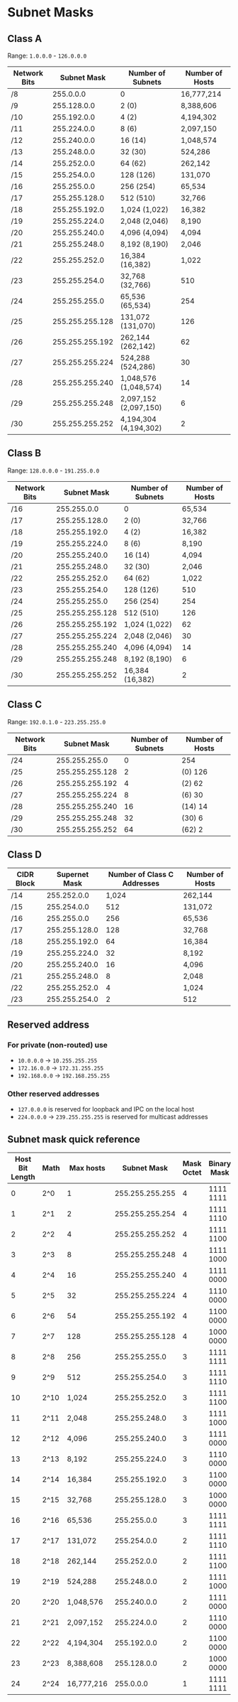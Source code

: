 # Subnet Masks

## Class A

Range: `1.0.0.0` - `126.0.0.0`

| Network Bits | Subnet Mask     | Number of Subnets     | Number of Hosts |
|--------------|-----------------|-----------------------|-----------------|
| /8           | 255.0.0.0       | 0                     | 16,777,214      |
| /9           | 255.128.0.0     | 2       (0)           | 8,388,606       |
| /10          | 255.192.0.0     | 4       (2)           | 4,194,302       |
| /11          | 255.224.0.0     | 8       (6)           | 2,097,150       |
| /12          | 255.240.0.0     | 16      (14)          | 1,048,574       |
| /13          | 255.248.0.0     | 32      (30)          | 524,286         |
| /14          | 255.252.0.0     | 64      (62)          | 262,142         |
| /15          | 255.254.0.0     | 128     (126)         | 131,070         |
| /16          | 255.255.0.0     | 256     (254)         | 65,534          |
| /17          | 255.255.128.0   | 512     (510)         | 32,766          |
| /18          | 255.255.192.0   | 1,024    (1,022)      | 16,382          |
| /19          | 255.255.224.0   | 2,048    (2,046)      | 8,190           |
| /20          | 255.255.240.0   | 4,096    (4,094)      | 4,094           |
| /21          | 255.255.248.0   | 8,192    (8,190)      | 2,046           |
| /22          | 255.255.252.0   | 16,384   (16,382)     | 1,022           |
| /23          | 255.255.254.0   | 32,768   (32,766)     | 510             |
| /24          | 255.255.255.0   | 65,536   (65,534)     | 254             |
| /25          | 255.255.255.128 | 131,072  (131,070)    | 126             |
| /26          | 255.255.255.192 | 262,144  (262,142)    | 62              |
| /27          | 255.255.255.224 | 524,288  (524,286)    | 30              |
| /28          | 255.255.255.240 | 1,048,576 (1,048,574) | 14              |
| /29          | 255.255.255.248 | 2,097,152 (2,097,150) | 6               |
| /30          | 255.255.255.252 | 4,194,304 (4,194,302) | 2               |

## Class B

Range: `128.0.0.0` - `191.255.0.0`

| Network Bits | Subnet Mask     | Number of Subnets | Number of Hosts |
|--------------|-----------------|-------------------|-----------------|
| /16          | 255.255.0.0     | 0                 | 65,534          |
| /17          | 255.255.128.0   | 2     (0)         | 32,766          |
| /18          | 255.255.192.0   | 4     (2)         | 16,382          |
| /19          | 255.255.224.0   | 8     (6)         | 8,190           |
| /20          | 255.255.240.0   | 16    (14)        | 4,094           |
| /21          | 255.255.248.0   | 32    (30)        | 2,046           |
| /22          | 255.255.252.0   | 64    (62)        | 1,022           |
| /23          | 255.255.254.0   | 128   (126)       | 510             |
| /24          | 255.255.255.0   | 256   (254)       | 254             |
| /25          | 255.255.255.128 | 512   (510)       | 126             |
| /26          | 255.255.255.192 | 1,024  (1,022)    | 62              |
| /27          | 255.255.255.224 | 2,048  (2,046)    | 30              |
| /28          | 255.255.255.240 | 4,096  (4,094)    | 14              |
| /29          | 255.255.255.248 | 8,192  (8,190)    | 6               |
| /30          | 255.255.255.252 | 16,384 (16,382)   | 2               |

## Class C

Range: `192.0.1.0` - `223.255.255.0`

| Network Bits | Subnet Mask     | Number of Subnets | Number of Hosts |
|--------------|-----------------|-------------------|-----------------|
| /24          | 255.255.255.0   | 0                 | 254             |
| /25          | 255.255.255.128 | 2                 | (0)	 126        |
| /26          | 255.255.255.192 | 4                 | (2)	 62         |
| /27          | 255.255.255.224 | 8                 | (6)	 30         |
| /28          | 255.255.255.240 | 16                | (14) 14         |
| /29          | 255.255.255.248 | 32                | (30) 6          |
| /30          | 255.255.255.252 | 64                | (62) 2          |

## Class D

| CIDR Block | Supernet Mask | Number of Class C Addresses | Number of Hosts |
|------------|---------------|-----------------------------|-----------------|
| /14        | 255.252.0.0   | 1,024                       | 262,144         |
| /15        | 255.254.0.0   | 512                         | 131,072         |
| /16        | 255.255.0.0   | 256                         | 65,536          |
| /17        | 255.255.128.0 | 128                         | 32,768          |
| /18        | 255.255.192.0 | 64                          | 16,384          |
| /19        | 255.255.224.0 | 32                          | 8,192           |
| /20        | 255.255.240.0 | 16                          | 4,096           |
| /21        | 255.255.248.0 | 8                           | 2,048           |
| /22        | 255.255.252.0 | 4                           | 1,024           |
| /23        | 255.255.254.0 | 2                           | 512             |

## Reserved address
### For private (non-routed) use
- `10.0.0.0` -> `10.255.255.255`
- `172.16.0.0` -> `172.31.255.255`
- `192.168.0.0` -> `192.168.255.255`
### Other reserved addresses
- `127.0.0.0` is reserved for loopback and IPC on the local host
- `224.0.0.0` -> `239.255.255.255` is reserved for multicast addresses

## Subnet mask quick reference

| Host Bit Length | Math   | Max hosts  | Subnet Mask     | Mask Octet | Binary Mask | Mask Length | Subnet Length |
|-----------------|--------|------------|-----------------|------------|-------------|-------------|---------------|
| 0               | 2^0    | 1          | 255.255.255.255 | 4          | 1111 1111   | 32          | 0             |
| 1               | 2^1    | 2          | 255.255.255.254 | 4          | 1111 1110   | 31          | 1             |
| 2               | 2^2    | 4          | 255.255.255.252 | 4          | 1111 1100   | 30          | 2             |
| 3               | 2^3    | 8          | 255.255.255.248 | 4          | 1111 1000   | 29          | 3             |
| 4               | 2^4    | 16         | 255.255.255.240 | 4          | 1111 0000   | 28          | 4             |
| 5               | 2^5    | 32         | 255.255.255.224 | 4          | 1110 0000   | 27          | 5             |
| 6               | 2^6    | 54         | 255.255.255.192 | 4          | 1100 0000   | 26          | 6             |
| 7               | 2^7    | 128        | 255.255.255.128 | 4          | 1000 0000   | 25          | 7             |
| 8               | 2^8    | 256        | 255.255.255.0   | 3          | 1111 1111   | 24          | 8             |
| 9               | 2^9    | 512        | 255.255.254.0   | 3          | 1111 1110   | 23          | 9             |
| 10              | 2^10   | 1,024      | 255.255.252.0   | 3          | 1111 1100   | 22          | 10            |
| 11              | 2^11   | 2,048      | 255.255.248.0   | 3          | 1111 1000   | 21          | 11            |
| 12              | 2^12   | 4,096      | 255.255.240.0   | 3          | 1111 0000   | 20          | 12            |
| 13              | 2^13   | 8,192      | 255.255.224.0   | 3          | 1110 0000   | 19          | 13            |
| 14              | 2^14   | 16,384     | 255.255.192.0   | 3          | 1100 0000   | 18          | 14            |
| 15              | 2^15   | 32,768     | 255.255.128.0   | 3          | 1000 0000   | 17          | 15            |
| 16              | 2^16   | 65,536     | 255.255.0.0     | 3          | 1111 1111   | 16          | 16            |
| 17              | 2^17   | 131,072    | 255.254.0.0     | 2          | 1111 1110   | 15          | 17            |
| 18              | 2^18   | 262,144    | 255.252.0.0     | 2          | 1111 1100   | 14          | 18            |
| 19              | 2^19   | 524,288    | 255.248.0.0     | 2          | 1111 1000   | 13          | 19            |
| 20              | 2^20   | 1,048,576  | 255.240.0.0     | 2          | 1111 0000   | 12          | 20            |
| 21              | 2^21   | 2,097,152  | 255.224.0.0     | 2          | 1110 0000   | 11          | 21            |
| 22              | 2^22   | 4,194,304  | 255.192.0.0     | 2          | 1100 0000   | 10          | 22            |
| 23              | 2^23   | 8,388,608  | 255.128.0.0     | 2          | 1000 0000   | 9           | 23            |
| 24              | 2^24   | 16,777,216 | 255.0.0.0       | 1          | 1111 1111   | 8           | 24            |
